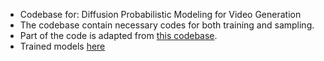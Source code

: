 - Codebase for: Diffusion Probabilistic Modeling for Video Generation
- The codebase contain necessary codes for both training and sampling.
- Part of the code is adapted from [this codebase](https://github.com/lucidrains/denoising-diffusion-pytorch).
- Trained models [here](https://drive.google.com/drive/folders/1eOf1YCkqlzlpSQCBWvMXBLLWZKGhC-IG?usp=share_link)
